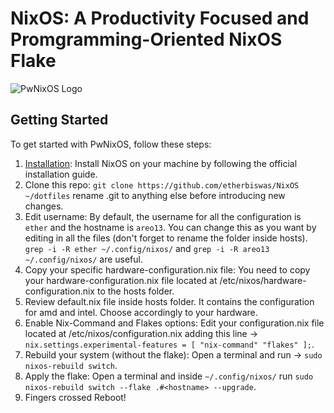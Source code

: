 # NixOS: A Productivity Focused and Promgramming-Oriented NixOS Flake

![PwNixOS Logo](pics/PwNixOS.png)

## Getting Started

To get started with PwNixOS, follow these steps:

1. [Installation](https://nixos.org/manual/nixos/stable/index.html#ch-installation): Install NixOS on your machine by following the official installation guide.
2. Clone this repo: `git clone https://github.com/etherbiswas/NixOS ~/dotfiles`
   rename .git to anything else before introducing new changes.
3. Edit username: By default, the username for all the configuration is
   `ether` and the hostname is `areo13`. You can change this as you want
    by editing in all the files (don't forget to rename the folder inside hosts).
   `grep -i -R ether ~/.config/nixos/` and `grep -i -R areo13 ~/.config/nixos/` are useful.
4. Copy your specific hardware-configuration.nix file: You need to copy your
   hardware-configuration.nix file located at /etc/nixos/hardware-configuration.nix
   to the hosts folder.
5. Review default.nix file inside hosts folder. It contains the configuration for amd and intel.
   Choose accordingly to your hardware.
6. Enable Nix-Command and Flakes options: Edit your configuration.nix file located at /etc/nixos/configuration.nix
   adding this line -> `nix.settings.experimental-features = [ "nix-command" "flakes" ];`.
7. Rebuild your system (without the flake):
   Open a terminal and run -> `sudo nixos-rebuild switch`.
8. Apply the flake: Open a terminal and inside `~/.config/nixos/` run
   `sudo nixos-rebuild switch --flake .#<hostname> --upgrade`.
9. Fingers crossed Reboot!
